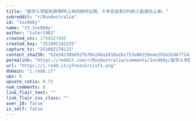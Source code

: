 ```yaml
---
title: "留学入学起到获得PR上岸的耗时比例，十年后会有55%的人能成功上岸。"
subreddit: "r/RunAustralia"
id: "1nv9b0y"
name: "t3_1nv9b0y"
author: "cuter1982"
created_utc: 1759327945
created_key: "251001141225"
capture_ts: "251002170122"
content_sha256: "62e54238b692fb70e246a1610a2bc753a06159eee291b31d677142b4e0d28e64"
permalink: "https://reddit.com/r/RunAustralia/comments/1nv9b0y/留学入学起到获得pr上岸的耗时比例十年后会有55的人能成功上岸/"
url: "https://i.redd.it/y7nnso1rcisf1.png"
domain: "i.redd.it"
ups: 6
upvote_ratio: 0.75
num_comments: 8
link_flair_text: ""
link_flair_css_class: ""
over_18: false
is_self: false
---
```


